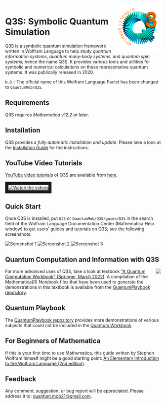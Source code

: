 <a href="https://github.com/quantum-mob/Q3">
<img align="Right" src="Q3S/Assets/Images/EmblemQ3S.png" width="30%"/>
</a>

# Q3S: Symbolic Quantum Simulation

Q3S is a symbolic quantum simulation framework written in Wolfram Language to help study *quantum information systems*, *quantum many-body systems*, and *quantum spin systems*; hence the name Q3S. It provides various tools and utilities for symbolic and numerical calculations on these representative quantum systems. It was publically released in 2020.

```N.B.```: The official name of this Wolfram Language Paclet has been changed to `QauntumMob/Q3S`.

## Requirements

Q3S requires *Mathematica v12.2 or later*.


## Installation

Q3S provides a *fully automatic installation and update*. Please take a look at the [Installation Guide](./INSTALL.md) for the instructions.


## YouTube Video Tutorials

[YouTube video tutorials](https://youtube.com/playlist?list=PLO3EQ7RIEy-eW2hPiaPQ24VuVOZytyS5m&feature=shared) of Q3S are available from [here](https://youtube.com/playlist?list=PLO3EQ7RIEy-eW2hPiaPQ24VuVOZytyS5m&feature=shared).

<a href="https://www.youtube.com/@QuantumWorkforceCenter/videos" target="_blank">
<img src="http://img.youtube.com/vi/k2icqSdb0FA/mqdefault.jpg" alt="Watch the videos" width="360" border="10" />
</a>


## Quick Start

Once Q3S is installed, put `Q3S` or `QuantumMob/Q3S/guide/Q3S` in the search field of the Wolfram Language Documentation Center (Mathematica Help window) to get users' guides and tutorials on Q3S; see the following screenshots.

![Screenshot 1](Examples/Images/Help1.png?raw=true)
![Screenshot 2](Examples/Images/Help2.png?raw=true)
![Screenshot 3](Examples/Images/Help3.png?raw=true)


## Quantum Computation and Information with Q3S

<a href="https://link.springer.com/book/9783030912130">
<img src="Assets/Images/QuantumWorkbookCover.jpg" align="right"
     alg="Quantum Workbook Cover"/>
</a>

For more advanced uses of Q3S, take a look at textbook ["A Quantum Computation Workbook" (Springer, March 2022)](https://link.springer.com/book/9783030912130).
A compilation of the Mathematica(R) Notebook files that have been used to generate the demonstrations in this textbook is available from
the [QuantumPlaybook repository](https://github.com/quantum-mob/QuantumPlaybook).


## Quantum Playbook

The [QuantumPlaybook repository](https://github.com/quantum-mob/QuantumPlaybook) provides more demonstrations of various subjects that could not be included in the [Quantum Workbook](https://link.springer.com/book/9783030912130).


## For Beginners of Mathematica

If this is your first time to use Mathematica, this guide written by Stephen Wolfram himself might be a good starting point: [An Elementary Introduction to the Wolfram Language (2nd edition)](https://www.wolfram.com/language/elementary-introduction/2nd-ed/).


## Feedback

Any comment, suggestion, or bug report will be appreciated. Please address it to: [quantum.mob21@gmail.com](mailto:quantum.mob21@gmail.com).

